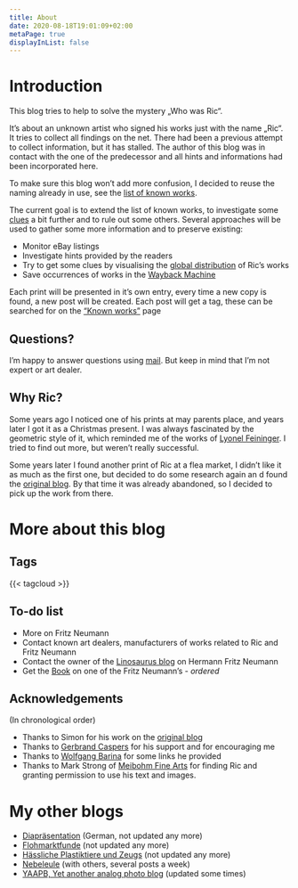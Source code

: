 ```yaml
---
title: About
date: 2020-08-18T19:01:09+02:00
metaPage: true
displayInList: false
---
```

Introduction
============

This blog tries to help to solve the mystery „Who was Ric“.

It’s about an unknown artist who signed his works just with the name „Ric“. It tries to collect all findings on the net. There had been a previous attempt to collect information, but it has stalled. The author of this blog was in contact with the one of the predecessor and all hints and informations had been incorporated here.

To make sure this blog won’t add more confusion, I decided to reuse the naming already in use, see the [list of known works](/works).

The current goal is to extend the list of known works, to investigate some [clues](/hints) a bit further and to rule out some others. Several approaches will be used to gather some more information and to preserve existing:

*   Monitor eBay listings
*   Investigate hints provided by the readers
*   Try to get some clues by visualising the [global distribution](/map) of Ric’s works
*   Save occurrences of works in the [Wayback Machine](https://archive.org/web/)

Each print will be presented in it’s own entry, every time a new copy is found, a new post will be created. Each post will get a tag, these can be searched for on the [“Known works”](/works) page

Questions?
----------

I’m happy to answer questions using [mail](mailto:ric-unknownartist@projektemacher.org). But keep in mind that I’m not expert or art dealer.

Why Ric?
--------

Some years ago I noticed one of his prints at may parents place, and years later I got it as a Christmas present. I was always fascinated by the geometric style of it, which reminded me of the works of [Lyonel Feininger](https://en.wikipedia.org/wiki/Lyonel_Feininger). I tried to find out more, but weren’t really successful.

Some years later I found another print of Ric at a flea market, I didn’t like it as much as the first one, but decided to do some research again an d found the [original blog](http://ric-unknownartist.blogspot.com/). By that time it was already abandoned, so I decided to pick up the work from there.

More about this blog
====================

Tags
----

{{< tagcloud >}}

To-do list
----------

*   More on Fritz Neumann
*   Contact known art dealers, manufacturers of works related to Ric and Fritz Neumann
*   Contact the owner of the [Linosaurus blog](http://gerrie-thefriendlyghost.blogspot.com) on Hermann Fritz Neumann
*   Get the [Book](/hints/fritz-neumann#book) on one of the Fritz Neumann’s - _ordered_

Acknowledgements
----------------

(In chronological order)

*   Thanks to Simon for his work on the [original blog](http://ric-unknownartist.blogspot.com)
*   Thanks to [Gerbrand Caspers](https://gerrie-thefriendlyghost.blogspot.com/) for his support and for encouraging me
*   Thanks to [Wolfgang Barina](http://www.wolfgang-barina.de/) for some links he provided
*   Thanks to Mark Strong of [Meibohm Fine Arts](http://meibohmfinearts.com/) for finding Ric and granting permission to use his text and images.

My other blogs
==============

*   [Diapräsentation](http://diapraesentation.tumblr.com/) (German, not updated any more)
*   [Flohmarktfunde](http://flohmarktfunde.tumblr.com/) (not updated any more)
*   [Hässliche Plastiktiere und Zeugs](http://haesslicheplastiktiereundzeugs.tumblr.com/) (not updated any more)
*   [Nebeleule](http://nebeleule.de/) (with others, several posts a week)
*   [YAAPB, Yet another analog photo blog](http://yaapb.tumblr.com/) (updated some times)
